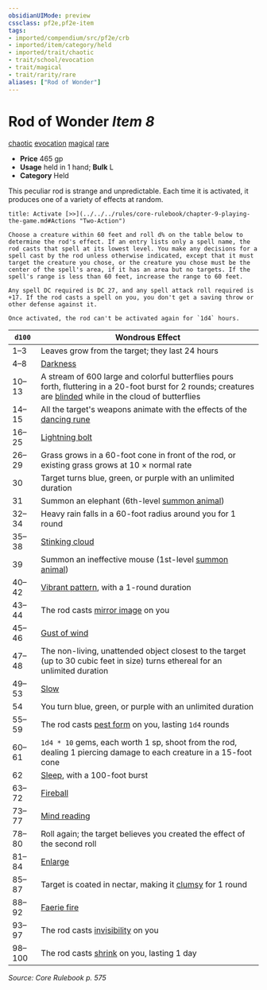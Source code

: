 ```yaml
---
obsidianUIMode: preview
cssclass: pf2e,pf2e-item
tags:
- imported/compendium/src/pf2e/crb
- imported/item/category/held
- imported/trait/chaotic
- trait/school/evocation
- trait/magical
- trait/rarity/rare
aliases: ["Rod of Wonder"]
---
```

# Rod of Wonder *Item 8*  
[chaotic](chaotic.md)  [evocation](evocation.md)  [magical](magical.md)  [rare](rare.md)  

- **Price** 465 gp
- **Usage** held in 1 hand; **Bulk** L
- **Category** Held

This peculiar rod is strange and unpredictable. Each time it is activated, it produces one of a variety of effects at random.

```ad-embed-ability
title: Activate [>>](../../../rules/core-rulebook/chapter-9-playing-the-game.md#Actions "Two-Action")

Choose a creature within 60 feet and roll d% on the table below to determine the rod's effect. If an entry lists only a spell name, the rod casts that spell at its lowest level. You make any decisions for a spell cast by the rod unless otherwise indicated, except that it must target the creature you chose, or the creature you chose must be the center of the spell's area, if it has an area but no targets. If the spell's range is less than 60 feet, increase the range to 60 feet.

Any spell DC required is DC 27, and any spell attack roll required is +17. If the rod casts a spell on you, you don't get a saving throw or other defense against it.

Once activated, the rod can't be activated again for `1d4` hours.
```

| `d100` | Wondrous Effect |
|--------|-----------------|
| 1–3 | Leaves grow from the target; they last 24 hours |
| 4–8 | [Darkness](../../spells/darkness.md) |
| 10–13 | A stream of 600 large and colorful butterflies pours forth, fluttering in a 20-foot burst for 2 rounds; creatures are [blinded](conditions.md#Blinded) while in the cloud of butterflies |
| 14–15 | All the target's weapons animate with the effects of the [dancing rune](dancing.md) |
| 16–25 | [Lightning bolt](../../spells/lightning-bolt.md) |
| 26–29 | Grass grows in a 60-foot cone in front of the rod, or existing grass grows at 10 × normal rate |
| 30 | Target turns blue, green, or purple with an unlimited duration |
| 31 | Summon an elephant (6th-level [summon animal](../../spells/summon-animal.md)) |
| 32–34 | Heavy rain falls in a 60-foot radius around you for 1 round |
| 35–38 | [Stinking cloud](../../spells/stinking-cloud.md) |
| 39 | Summon an ineffective mouse (1st-level [summon animal](../../spells/summon-animal.md)) |
| 40–42 | [Vibrant pattern](../../spells/vibrant-pattern.md), with a 1-round duration |
| 43–44 | The rod casts [mirror image](../../spells/mirror-image.md) on you |
| 45–46 | [Gust of wind](../../spells/gust-of-wind.md) |
| 47–48 | The non-living, unattended object closest to the target (up to 30 cubic feet in size) turns ethereal for an unlimited duration |
| 49–53 | [Slow](../../spells/slow.md) |
| 54 | You turn blue, green, or purple with an unlimited duration |
| 55–59 | The rod casts [pest form](../../spells/pest-form.md) on you, lasting `1d4` rounds |
| 60–61 | `1d4 * 10` gems, each worth 1 sp, shoot from the rod, dealing 1 piercing damage to each creature in a 15-foot cone |
| 62 | [Sleep](../../spells/sleep.md), with a 100-foot burst |
| 63–72 | [Fireball](../../spells/fireball.md) |
| 73–77 | [Mind reading](../../spells/mind-reading.md) |
| 78–80 | Roll again; the target believes you created the effect of the second roll |
| 81–84 | [Enlarge](../../spells/enlarge.md) |
| 85–87 | Target is coated in nectar, making it [clumsy](conditions.md#Clumsy) for 1 round |
| 88–92 | [Faerie fire](../../spells/faerie-fire.md) |
| 93–97 | The rod casts [invisibility](../../spells/invisibility.md) on you |
| 98–100 | The rod casts [shrink](../../spells/shrink.md) on you, lasting 1 day |


*Source: Core Rulebook p. 575*
